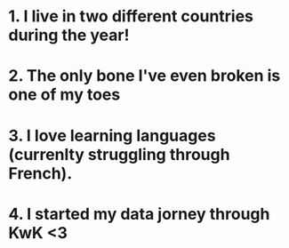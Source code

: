 # 1. I live in two different countries during the year! 
# 2. The only bone I've even broken is one of my toes 
# 3. I love learning languages (currenlty struggling through French).
# 4. I started my data jorney through KwK <3